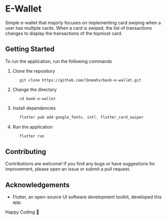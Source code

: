 # E-Wallet

Simple e-wallet that majorly focuses on implementing card swiping when a user has multiple cards. When a card is swiped, the list of transactions changes to display the transactions of the topmost card.

## Getting Started

To run the application, run the following commands

1. Clone the repository
    ```git
       git clone https://github.com/lbnmahs/bank-e-wallet.git
    ```

2. Change the directory
    ```git
       cd bank-e-wallet
    ```

3. Install dependencies
    ```dart
       flutter pub add google_fonts, intl, flutter_card_swiper
    ```

4. Run the application
    ```dart
       flutter run
    ```
## Contributing

Contributions are welcome! If you find any bugs or have suggestions for improvement, please open an issue or submit a pull request.


## Acknowledgements

* Flutter, an open-source UI software development toolkit, developed this app.

Happy Coding 🚀
